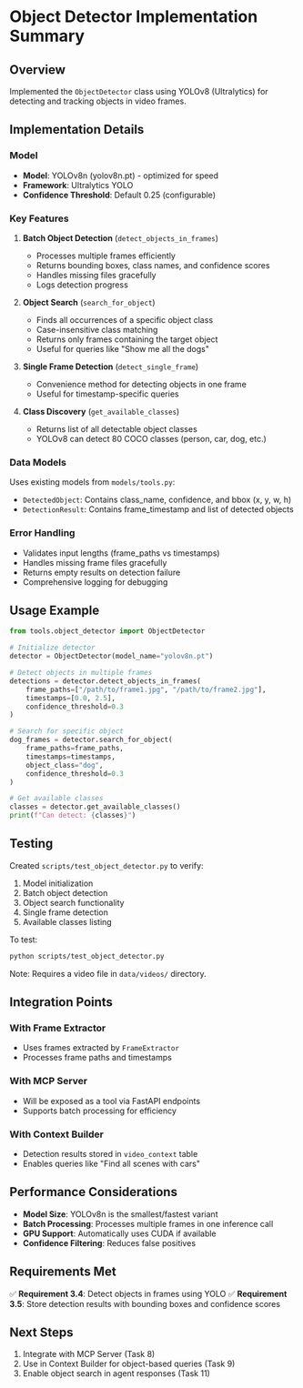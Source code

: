 # Object Detector Implementation Summary

## Overview
Implemented the `ObjectDetector` class using YOLOv8 (Ultralytics) for detecting and tracking objects in video frames.

## Implementation Details

### Model
- **Model**: YOLOv8n (yolov8n.pt) - optimized for speed
- **Framework**: Ultralytics YOLO
- **Confidence Threshold**: Default 0.25 (configurable)

### Key Features

1. **Batch Object Detection** (`detect_objects_in_frames`)
   - Processes multiple frames efficiently
   - Returns bounding boxes, class names, and confidence scores
   - Handles missing files gracefully
   - Logs detection progress

2. **Object Search** (`search_for_object`)
   - Finds all occurrences of a specific object class
   - Case-insensitive class matching
   - Returns only frames containing the target object
   - Useful for queries like "Show me all the dogs"

3. **Single Frame Detection** (`detect_single_frame`)
   - Convenience method for detecting objects in one frame
   - Useful for timestamp-specific queries

4. **Class Discovery** (`get_available_classes`)
   - Returns list of all detectable object classes
   - YOLOv8 can detect 80 COCO classes (person, car, dog, etc.)

### Data Models

Uses existing models from `models/tools.py`:
- `DetectedObject`: Contains class_name, confidence, and bbox (x, y, w, h)
- `DetectionResult`: Contains frame_timestamp and list of detected objects

### Error Handling

- Validates input lengths (frame_paths vs timestamps)
- Handles missing frame files gracefully
- Returns empty results on detection failure
- Comprehensive logging for debugging

## Usage Example

```python
from tools.object_detector import ObjectDetector

# Initialize detector
detector = ObjectDetector(model_name="yolov8n.pt")

# Detect objects in multiple frames
detections = detector.detect_objects_in_frames(
    frame_paths=["/path/to/frame1.jpg", "/path/to/frame2.jpg"],
    timestamps=[0.0, 2.5],
    confidence_threshold=0.3
)

# Search for specific object
dog_frames = detector.search_for_object(
    frame_paths=frame_paths,
    timestamps=timestamps,
    object_class="dog",
    confidence_threshold=0.3
)

# Get available classes
classes = detector.get_available_classes()
print(f"Can detect: {classes}")
```

## Testing

Created `scripts/test_object_detector.py` to verify:
1. Model initialization
2. Batch object detection
3. Object search functionality
4. Single frame detection
5. Available classes listing

To test:
```bash
python scripts/test_object_detector.py
```

Note: Requires a video file in `data/videos/` directory.

## Integration Points

### With Frame Extractor
- Uses frames extracted by `FrameExtractor`
- Processes frame paths and timestamps

### With MCP Server
- Will be exposed as a tool via FastAPI endpoints
- Supports batch processing for efficiency

### With Context Builder
- Detection results stored in `video_context` table
- Enables queries like "Find all scenes with cars"

## Performance Considerations

- **Model Size**: YOLOv8n is the smallest/fastest variant
- **Batch Processing**: Processes multiple frames in one inference call
- **GPU Support**: Automatically uses CUDA if available
- **Confidence Filtering**: Reduces false positives

## Requirements Met

✅ **Requirement 3.4**: Detect objects in frames using YOLO
✅ **Requirement 3.5**: Store detection results with bounding boxes and confidence scores

## Next Steps

1. Integrate with MCP Server (Task 8)
2. Use in Context Builder for object-based queries (Task 9)
3. Enable object search in agent responses (Task 11)
